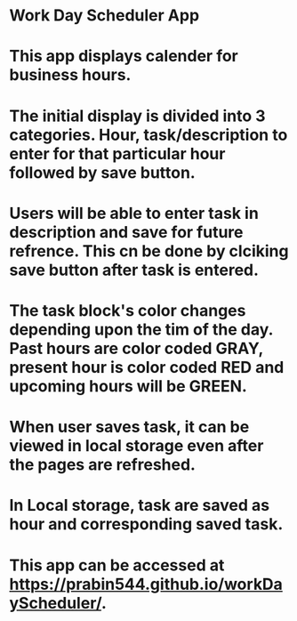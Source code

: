 # Work Day Scheduler App
# This app displays calender for business hours.
# The initial display is divided into 3 categories. Hour, task/description to enter for that particular hour followed by save button.
# Users will be able to enter task in description and save for future refrence. This cn be done by clciking save button after task is entered.
# The task block's color changes depending upon the tim of the day. Past hours are color coded GRAY, present hour is color coded RED and upcoming hours will be GREEN. 
# When user saves task, it can be viewed in local storage even after the pages are refreshed.
# In Local storage, task are saved as hour and corresponding saved task.  
# This app can be accessed at https://prabin544.github.io/workDayScheduler/.
